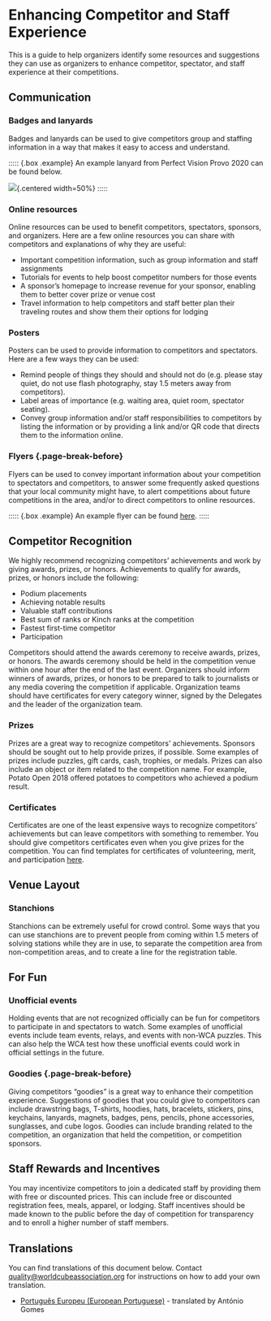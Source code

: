 
# Enhancing Competitor and Staff Experience

This is a guide to help organizers identify some resources and suggestions they can use as organizers to enhance competitor, spectator, and staff experience at their competitions.

## Communication

### Badges and lanyards

Badges and lanyards can be used to give competitors group and staffing information in a way that makes it easy to access and understand.

::::: {.box .example}
An example lanyard from Perfect Vision Provo 2020 can be found below.

![](images/lanyard.png){.centered width=50%}
:::::

### Online resources

Online resources can be used to benefit competitors, spectators, sponsors, and organizers. Here are a few online resources you can share with competitors and explanations of why they are useful:

- Important competition information, such as group information and staff assignments
- Tutorials for events to help boost competitor numbers for those events
- A sponsor’s homepage to increase revenue for your sponsor, enabling them to better cover prize or venue cost
- Travel information to help competitors and staff better plan their traveling routes and show them their options for lodging

### Posters

Posters can be used to provide information to competitors and spectators. Here are a few ways they can be used:

- Remind people of things they should and should not do (e.g. please stay quiet, do not use flash photography, stay 1.5 meters away from competitors).
- Label areas of importance (e.g. waiting area, quiet room, spectator seating).
- Convey group information and/or staff responsibilities to competitors by listing the information or by providing a link and/or QR code that directs them to the information online.

### Flyers {.page-break-before}

Flyers can be used to convey important information about your competition to spectators and competitors, to answer some frequently asked questions that your local community might have, to alert competitions about future competitions in the area, and/or to direct competitors to online resources.

::::: {.box .example}
An example flyer can be found [here](https://docs.google.com/document/d/1cjlvbTQ-e8_TzviEfQ_OUggNtEh-1R7GhKWMU-7IW28/edit?usp=sharing).
:::::

## Competitor Recognition

We highly recommend recognizing competitors’ achievements and work by giving awards, prizes, or honors. Achievements to qualify for awards, prizes, or honors include the following:

- Podium placements
- Achieving notable results
- Valuable staff contributions
- Best sum of ranks or Kinch ranks at the competition
- Fastest first-time competitor
- Participation

Competitors should attend the awards ceremony to receive awards, prizes, or honors. The awards ceremony should be held in the competition venue within one hour after the end of the last event. Organizers should inform winners of awards, prizes, or honors to be prepared to talk to journalists or any media covering the competition if applicable. Organization teams should have certificates for every category winner, signed by the Delegates and the leader of the organization team.

### Prizes

Prizes are a great way to recognize competitors’ achievements. Sponsors should be sought out to help provide prizes, if possible. Some examples of prizes include puzzles, gift cards, cash, trophies, or medals. Prizes can also include an object or item related to the competition name. For example, Potato Open 2018 offered potatoes to competitors who achieved a podium result.

### Certificates

Certificates are one of the least expensive ways to recognize competitors’ achievements but can leave competitors with something to remember. You should give competitors certificates even when you give prizes for the competition. You can find templates for certificates of volunteering, merit, and participation [here](https://drive.google.com/drive/folders/1jrMWgOgNscPDqoxzgnEQ1bnV9D4FDzLj).

## Venue Layout

### Stanchions

Stanchions can be extremely useful for crowd control. Some ways that you can use stanchions are to prevent people from coming within 1.5 meters of solving stations while they are in use, to separate the competition area from non-competition areas, and to create a line for the registration table.

## For Fun

### Unofficial events

Holding events that are not recognized officially can be fun for competitors to participate in and spectators to watch. Some examples of unofficial events include team events, relays, and events with non-WCA puzzles. This can also help the WCA test how these unofficial events could work in official settings in the future.

### Goodies {.page-break-before}

Giving competitors “goodies” is a great way to enhance their competition experience. Suggestions of goodies that you could give to competitors can include drawstring bags, T-shirts, hoodies, hats, bracelets, stickers, pins, keychains, lanyards, magnets, badges, pens, pencils, phone accessories, sunglasses, and cube logos. Goodies can include branding related to the competition, an organization that held the competition, or competition sponsors.

## Staff Rewards and Incentives

You may incentivize competitors to join a dedicated staff by providing them with free or discounted prices. This can include free or discounted registration fees, meals, apparel, or lodging. Staff incentives should be made known to the public before the day of competition for transparency and to enroll a higher number of staff members.

<div class="spacer"></div>

## Translations

You can find translations of this document below. Contact [quality@worldcubeassociation.org](mailto:quality@worldcubeassociation.org) for instructions on how to add your own translation.

- [Português Europeu (European Portuguese)](wcadoc{edudoc/organizer-guidelines/pt/enhancing-experience.pdf}) - translated by António Gomes
